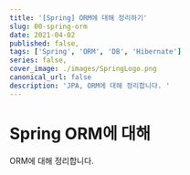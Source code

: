 ```yaml
---
title: '[Spring] ORM에 대해 정리하기'
slug: 00-spring-orm
date: 2021-04-02
published: false,
tags: ['Spring', 'ORM', 'DB', 'Hibernate']
series: false,
cover_image: ./images/SpringLogo.png
canonical_url: false
description: 'JPA, ORM에 대해 정리합니다. '
---
```


# Spring ORM에 대해

ORM에 대해 정리합니다.

